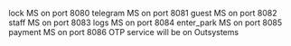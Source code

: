 lock MS on port 8080
telegram MS on port 8081
guest MS on port 8082
staff MS on port 8083
logs MS on port 8084
enter_park MS on port 8085
payment MS on port 8086
OTP service will be on Outsystems